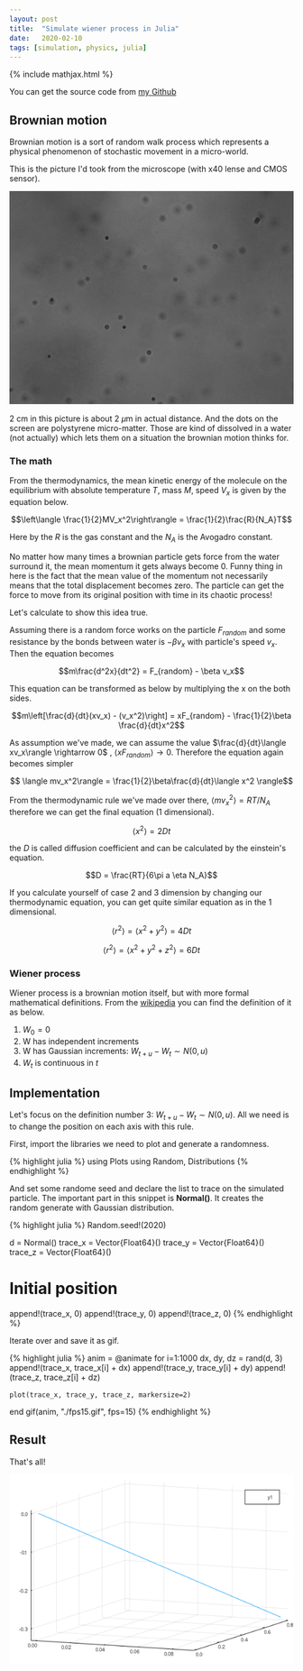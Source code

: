 ```yaml
---
layout: post
title:  "Simulate wiener process in Julia"
date:   2020-02-10
tags: [simulation, physics, julia]
---
```


{% include mathjax.html %}

You can get the source code from [my Github](https://github.com/cfr2ak/wiener-process-julia)

## Brownian motion

Brownian motion is a sort of random walk process which represents a physical phenomenon of
stochastic movement in a micro-world.

This is the picture I'd took from the microscope (with x40 lense and CMOS sensor).

![Picture of the brownian particle](/assets/brown.jpg)

2 cm in this picture is about 2 $\mu$m in actual distance. And the dots on the screen are 
polystyrene micro-matter. Those are kind of dissolved in a water (not actually) which lets them
on a situation the brownian motion thinks for.

### The math

From the thermodynamics, the mean kinetic energy of the molecule on the equilibrium with
absolute temperature $T$, mass $M$, speed $V_x$ is given by the equation below.

$$\left\langle \frac{1}{2}MV_x^2\right\rangle = \frac{1}{2}\frac{R}{N_A}T$$

Here by the $R$ is the gas constant and the $N_A$ is the Avogadro constant.

No matter how many times a brownian particle gets force from the water
surround it, the mean momentum it gets always become 0. Funny thing in here is 
the fact that the mean value of the momentum not necessarily means that the total displacement
becomes zero. The particle can get the force to move from its original position
with time in its chaotic process!

Let's calculate to show this idea true.

Assuming there is a random force works on the particle $F_{random}$ and some resistance by the 
bonds between water is $-\beta v_x$ with particle's speed $v_x$. Then the equation becomes

$$m\frac{d^2x}{dt^2} = F_{random} - \beta v_x$$

This equation can be transformed as below by multiplying the x on the both sides.

$$m\left[\frac{d}{dt}(xv_x) - (v_x^2)\right] = xF_{random} - \frac{1}{2}\beta \frac{d}{dt}x^2$$

As assumption we've made, we can assume the value $\frac{d}{dt}\langle xv_x\rangle \rightarrow 0$
, $\langle x F_{random}\rangle \rightarrow 0$. Therefore the equation again becomes simpler

$$ \langle mv_x^2\rangle = \frac{1}{2}\beta\frac{d}{dt}\langle x^2 \rangle$$

From the thermodynamic rule we've made over there, $\langle mv_x^2\rangle = RT / N_A$ therefore we can
get the final equation (1 dimensional).

$$ \langle x^2 \rangle = 2Dt $$

the $D$ is called diffusion coefficient and can be calculated by the einstein's equation.

$$D = \frac{RT}{6\pi a \eta N_A}$$

If you calculate yourself of case 2 and 3 dimension by changing our thermodynamic equation, you can get quite
similar equation as in the 1 dimensional.

$$\langle r^2 \rangle = \langle x^2 + y^2 \rangle = 4Dt$$

$$\langle r^2 \rangle = \langle x^2 + y^2 + z^2 \rangle = 6Dt$$

### Wiener process

Wiener process is a brownian motion itself, but with more formal mathematical definitions.
From the [wikipedia](https://en.wikipedia.org/wiki/Wiener_process) you can find the definition of it
as below.

1. $W_0 = 0$
2. W has independent increments
3. W has Gaussian increments: $W_{t+u} - W_t \sim N(0, u)$
4. $W_t$ is continuous in $t$

## Implementation

Let's focus on the definition number 3: $W_{t+u} - W_t \sim N(0, u)$.
All we need is to change the position on each axis with this rule.

First, import the libraries we need to plot and generate a randomness.

{% highlight julia %}
using Plots
using Random, Distributions
{% endhighlight %}

And set some randome seed and declare the list to trace on the simulated particle.
The important part in this snippet is **Normal()**. It creates the random generate with
Gaussian distribution.

{% highlight julia %}
Random.seed!(2020)

d = Normal()
trace_x = Vector{Float64}()
trace_y = Vector{Float64}()
trace_z = Vector{Float64}()

# Initial position
append!(trace_x, 0)
append!(trace_y, 0)
append!(trace_z, 0)
{% endhighlight %}

Iterate over and save it as gif.

{% highlight julia %}
anim = @animate for i=1:1000
    dx, dy, dz = rand(d, 3)
    append!(trace_x, trace_x[i] + dx)
    append!(trace_y, trace_y[i] + dy)
    append!(trace_z, trace_z[i] + dz)

    plot(trace_x, trace_y, trace_z, markersize=2)
end
gif(anim, "./fps15.gif", fps=15)
{% endhighlight %}

## Result

That's all!

![Animation of the simulation](/assets/fps15.gif)